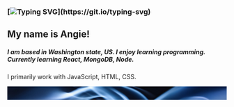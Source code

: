 ### [![Typing SVG](https://readme-typing-svg.demolab.com?font=Fira+Code&duration=5017&pause=1000&random=false&width=600&lines=Hi+there!)](https://git.io/typing-svg)

## My name is Angie!

##### I am based in Washington state, US. I enjoy learning programming. Currently learning React, MongoDB, Node.
I primarily work with JavaScript, HTML, CSS.

![The_line](AM.jpg)
<!--
**Angiedoescoding/Angiedoescoding** is a ✨ _special_ ✨ repository because its `README.md` (this file) appears on your GitHub profile.

Here are some ideas to get you started:

- 🔭 I’m currently working on ...
- 🌱 I’m currently learning ...
- 👯 I’m looking to collaborate on ...
- 🤔 I’m looking for help with ...
- 💬 Ask me about ...
- 📫 How to reach me: ...
- 😄 Pronouns: ...
- ⚡ Fun fact: ...
-->
